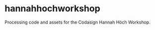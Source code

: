 hannahhochworkshop
==================

Processing code and assets for the Codasign Hannah Höch Workshop.

